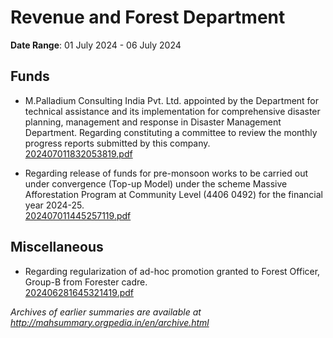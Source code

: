 # Revenue and Forest Department

**Date Range**: 01 July 2024 - 06 July 2024


## Funds
- M.Palladium Consulting India Pvt. Ltd. appointed by the Department for technical assistance and its implementation for comprehensive disaster planning, management and response in Disaster Management Department. Regarding constituting a committee to review the monthly progress reports submitted by this company.\
  [202407011832053819.pdf](https://gr.maharashtra.gov.in/Site/Upload/Government%20Resolutions/English/202407011832053819.pdf)

- Regarding release of funds for pre-monsoon works to be carried out under convergence (Top-up Model) under the scheme Massive Afforestation Program at Community Level (4406 0492) for the financial year 2024-25.\
  [202407011445257119.pdf](https://gr.maharashtra.gov.in/Site/Upload/Government%20Resolutions/English/202407011445257119.pdf)

## Miscellaneous
- Regarding regularization of ad-hoc promotion granted to Forest Officer, Group-B from Forester cadre.\
  [202406281645321419.pdf](https://gr.maharashtra.gov.in/Site/Upload/Government%20Resolutions/English/202406281645321419.pdf)


*Archives of earlier summaries are available at http://mahsummary.orgpedia.in/en/archive.html*